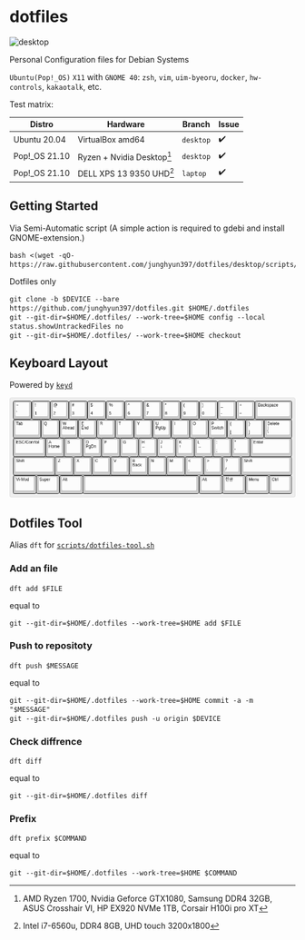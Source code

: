 # dotfiles
![desktop](.images/cover.png)

Personal Configuration files for Debian Systems


``Ubuntu(Pop!_OS)`` ``X11`` with ``GNOME 40``: ``zsh``, ``vim``, ``uim-byeoru``, ``docker``, ``hw-controls``, ``kakaotalk``, etc.


Test matrix:

| Distro | Hardware | Branch | Issue |
| ------ | -------- | ------ | ----- |
| Ubuntu 20.04 | VirtualBox amd64 | ``desktop`` | :heavy_check_mark: |
| Pop!_OS 21.10 | Ryzen + Nvidia Desktop[^desktop-specification] | ``desktop`` | :heavy_check_mark: |
| Pop!_OS 21.10 | DELL XPS 13 9350 UHD[^laptop-specification] | ``laptop`` | :heavy_check_mark: |

[^desktop-specification]: AMD Ryzen 1700, Nvidia Geforce GTX1080, Samsung DDR4 32GB, ASUS Crosshair VI, HP EX920 NVMe 1TB, Corsair H100i pro XT
[^laptop-specification]: Intel i7-6560u, DDR4 8GB, UHD touch 3200x1800

## Getting Started

Via Semi-Automatic script (A simple action is required to gdebi and install GNOME-extension.)

```shell
bash <(wget -qO- https://raw.githubusercontent.com/junghyun397/dotfiles/desktop/scripts/setup/setup.sh)
```

Dotfiles only

```shell
git clone -b $DEVICE --bare https://github.com/junghyun397/dotfiles.git $HOME/.dotfiles
git --git-dir=$HOME/.dotfiles/ --work-tree=$HOME config --local status.showUntrackedFiles no
git --git-dir=$HOME/.dotfiles/ --work-tree=$HOME checkout
```

## Keyboard Layout

Powered by [``keyd``](https://github.com/rvaiya/keyd)

![standard-keyboard](.images/keyboard-layout-mini.png)

## Dotfiles Tool

Alias ``dft`` for [``scripts/dotfiles-tool.sh``](https://github.com/junghyun397/dotfiles/blob/desktop/scripts/dotfiles-tool.sh)

### Add an file

```shell
dft add $FILE 
```

equal to

```shell
git --git-dir=$HOME/.dotfiles --work-tree=$HOME add $FILE
```

### Push to repositoty

```shell
dft push $MESSAGE
```

equal to

```shell
git --git-dir=$HOME/.dotfiles --work-tree=$HOME commit -a -m "$MESSAGE"
git --git-dir=$HOME/.dotfiles push -u origin $DEVICE

```

### Check diffrence

```shell
dft diff
```

equal to

```shell
git --git-dir=$HOME/.dotfiles diff
```

### Prefix

```shell
dft prefix $COMMAND
```

equal to

```shell
git --git-dir=$HOME/.dotfiles --work-tree=$HOME $COMMAND
```

